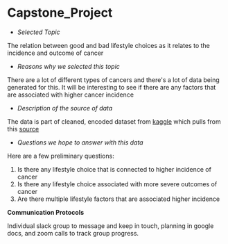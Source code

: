 # Capstone_Project

- *Selected Topic*

The relation between good and bad lifestyle choices as it relates to the incidence and outcome of cancer

- *Reasons why we selected this topic*

There are a lot of different types of cancers and there's a lot of data being generated for this. It will be interesting to see if there are any factors that are associated with higher cancer incidence

- *Description of the source of data*

The data is part of cleaned, encoded dataset from [kaggle](https://www.kaggle.com/datasets/rishidamarla/cancer-patients-data?resource=download) which pulls from this [source](https://data.world/cancerdatahp/lung-cancer-data/workspace/file?filename=cancer+patient+level%20data+sets.xlsx) 


- *Questions we hope to answer with this data*

Here are a few preliminary questions:
1. Is there any lifestyle choice that is connected to higher incidence of cancer
2. Is there any lifestyle choice associated with more severe outcomes of cancer
3. Are there multiple lifestyle factors that are associated higher incidence



**Communication Protocols**

Individual slack group to message and keep in touch, planning in google docs, and zoom calls to track group progress.
